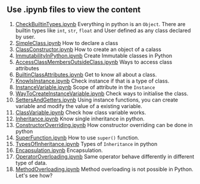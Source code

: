 ## Use .ipynb files to view the content

1. [CheckBuiltinTypes.ipynb](CheckBuiltinTypes.ipynb) Everything in python is an `Object`. There are builtin types like `int`, `str`, `float` and User defined as any class declared by user.
2. [SimpleClass.ipynb](SimpleClass.ipynb) How to declare a class
3. [ClassConstructor.ipynb](ClassConstructor.ipynb) How to create an object of a calass
4. [ImmutabilityInPython.ipynb](ImmutabilityInPython.ipynb) Create Immutable classes in Python
5. [AccessClassMembersOutsideClass.ipynb](AccessClassMembersOutsideClass.ipynb) Ways to access class attributes
6. [BuiltinClassAttributes.ipynb](BuiltinClassAttributes.ipynb) Get to know all about a class.
7. [KnowIsInstance.ipynb](KnowIsInstance.ipynb) Check instance if that is a type of class.
8. [InstanceVariable.ipynb](InstanceVariable.ipynb) Scope of attribute in the `Instance`
9. [WayToCreateInstanceVariable.ipynb](WayToCreateInstanceVariable.ipynb) Check ways to initialise the class.
10. [SettersAndGetters.ipynb](SettersAndGetters.ipynb) Using instance functions, you can create variable and modify the value of a existing variable.
11. [ClassVariable.ipynb](ClassVariable.ipynb) Check how class variable works.
12. [Inheritance.ipynb](Inheritance.ipynb) Know single inheritance in python.
13. [ConstructorOverriding.ipynb](ConstructorOverriding.ipynb) How constructor overriding can be done in python
14. [SuperFunction.ipynb](SuperFunction.ipynb) How to use `super()` function.
15. [TypesOfInheritance.ipynb](TypesOfInheritance.ipynb) Types of `Inheritance` in python
16. [Encapsulation.ipynb](Encapsulation.ipynb) Encapsulation.
17. [OperatorOverloading.ipynb](OperatorOverloading.ipynb) Same operator behave differently in different type of data.
18. [MethodOverloading.ipynb](MethodOverloading.ipynb) Method overloading is not possible in Python. Let's see how?